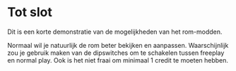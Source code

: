 # Tot slot
Dit is een korte demonstratie van de mogelijkheden van het rom-modden.

Normaal wil je natuurlijk de rom beter bekijken en aanpassen. Waarschijnlijk zou je gebruik maken van de dipswitches om te schakelen tussen freeplay en normal play. Ook is het niet fraai om minimaal 1 credit te moeten hebben.
